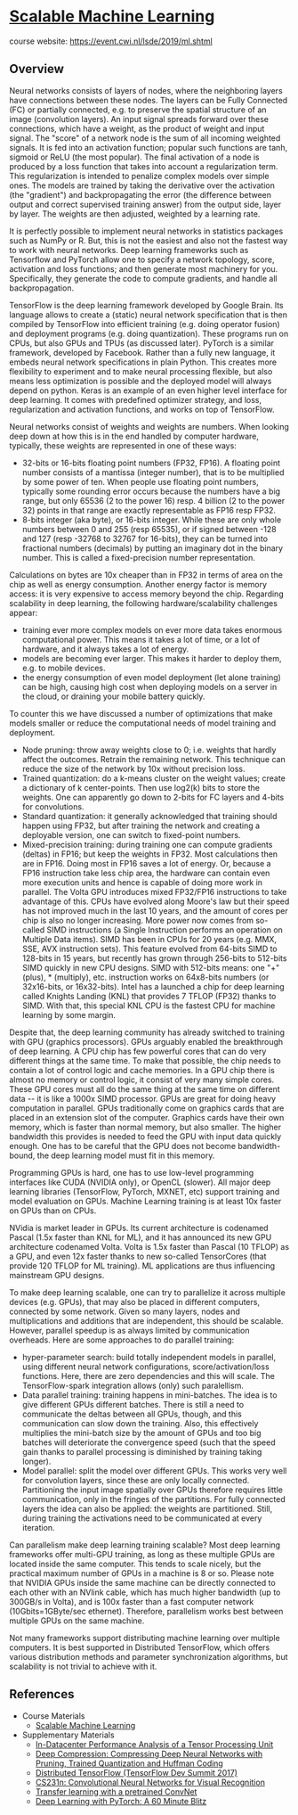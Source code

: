 # [Scalable Machine Learning](https://hackmd.io/@distributed-systems-engineering/scalable-ml)

course website: https://event.cwi.nl/lsde/2019/ml.shtml

## Overview

Neural networks consists of layers of nodes, where the neighboring layers have connections between these nodes. The layers can be Fully Connected (FC) or partially connected, e.g. to preserve the spatial structure of an image (convolution layers). An input signal spreads forward over these connections, which have a weight, as the product of weight and input signal. The "score" of a network node is the sum of all incoming weighted signals. It is fed into an activation function; popular such functions are tanh, sigmoid or ReLU (the most popular). The final activation of a node is produced by a loss function that takes into account a regularization term. This regularization is intended to penalize complex models over simple ones. The models are trained by taking the derivative over the activation (the "gradient") and backpropagating the error (the difference between output and correct supervised training answer) from the output side, layer by layer. The weights are then adjusted, weighted by a learning rate.

It is perfectly possible to implement neural networks in statistics packages such as NumPy or R. But, this is not the easiest and also not the fastest way to work with neural networks. Deep learning frameworks such as Tensorflow and PyTorch allow one to specify a network topology, score, activation and loss functions; and then generate most machinery for you. Specifically, they generate the code to compute gradients, and handle all backpropagation.

TensorFlow is the deep learning framework developed by Google Brain. Its language allows to create a (static) neural network specification that is then compiled by TensorFlow into efficient training (e.g. doing operator fusion) and deployment programs (e.g. doing quantization). These programs run on CPUs, but also GPUs and TPUs (as discussed later). PyTorch is a similar framework, developed by Facebook. Rather than a fully new language, it embeds neural network specifications in plain Python. This creates more flexibility to experiment and to make neural processing flexible, but also means less optimization is possible and the deployed model will always depend on python. Keras is an example of an even higher level interface for deep learning. It comes with predefined optimizer strategy, and loss, regularization and activation functions, and works on top of TensorFlow.

Neural networks consist of weights and weights are numbers. When looking deep down at how this is in the end handled by computer hardware, typically, these weights are represented in one of these ways:

- 32-bits or 16-bits floating point numbers (FP32, FP16). A floating point number consists of a mantissa (integer number), that is to be multiplied by some power of ten. When people use floating point numbers, typically some rounding error occurs because the numbers have a big range, but only 65536 (2 to the power 16) resp. 4 billion (2 to the power 32) points in that range are exactly representable as FP16 resp FP32.
- 8-bits integer (aka byte), or 16-bits integer. While these are only whole numbers between 0 and 255 (resp 65535), or if signed between -128 and 127 (resp -32768 to 32767 for 16-bits), they can be turned into fractional numbers (decimals) by putting an imaginary dot in the binary number. This is called a fixed-precision number representation.

Calculations on bytes are 10x cheaper than in FP32 in terms of area on the chip as well as energy consumption. Another energy factor is memory access: it is very expensive to access memory beyond the chip.
Regarding scalability in deep learning, the following hardware/scalability challenges appear:

- training ever more complex models on ever more data takes enormous computational power. This means it takes a lot of time, or a lot of hardware, and it always takes a lot of energy.
- models are becoming ever larger. This makes it harder to deploy them, e.g. to mobile devices.
- the energy consumption of even model deployment (let alone training) can be high, causing high cost when deploying models on a server in the cloud, or draining your mobile battery quickly.

To counter this we have discussed a number of optimizations that make models smaller or reduce the computational needs of model training and deployment.

- Node pruning: throw away weights close to 0; i.e. weights that hardly affect the outcomes. Retrain the remaining network. This technique can reduce the size of the network by 10x without precision loss.
- Trained quantization: do a k-means cluster on the weight values; create a dictionary of k center-points. Then use log2(k) bits to store the weights. One can apparently go down to 2-bits for FC layers and 4-bits for convolutions.
- Standard quantization: it generally acknowledged that training should happen using FP32, but after training the network and creating a deployable version, one can switch to fixed-point numbers.
- Mixed-precision training: during training one can compute gradients (deltas) in FP16; but keep the weights in FP32. Most calculations then are in FP16. Doing most in FP16 saves a lot of energy. Or, because a FP16 instruction take less chip area, the hardware can contain even more execution units and hence is capable of doing more work in parallel. The Volta GPU introduces mixed FP32/FP16 instructions to take advantage of this. CPUs have evolved along Moore's law but their speed has not improved much in the last 10 years, and the amount of cores per chip is also no longer increasing. More power now comes from so-called SIMD instructions (a Single Instruction performs an operation on Multiple Data items). SIMD has been in CPUs for 20 years (e.g. MMX, SSE, AVX instruction sets). This feature evolved from 64-bits SIMD to 128-bits in 15 years, but recently has grown through 256-bits to 512-bits SIMD quickly in new CPU designs. SIMD with 512-bits means: one "+" (plus), * (multiply), etc. instruction works on 64x8-bits numbers (or 32x16-bits, or 16x32-bits). Intel has a launched a chip for deep learning called Knights Landing (KNL) that provides 7 TFLOP (FP32) thanks to SIMD. With that, this special KNL CPU is the fastest CPU for machine learning by some margin.

Despite that, the deep learning community has already switched to training with GPU (graphics processors). GPUs arguably enabled the breakthrough of deep learning. A CPU chip has few powerful cores that can do very different things at the same time. To make that possible, the chip needs to contain a lot of control logic and cache memories. In a GPU chip there is almost no memory or control logic, it consist of very many simple cores. These GPU cores must all do the same thing at the same time on different data -- it is like a 1000x SIMD processor. GPUs are great for doing heavy computation in parallel. GPUs traditionally come on graphics cards that are placed in an extension slot of the computer. Graphics cards have their own memory, which is faster than normal memory, but also smaller. The higher bandwidth this provides is needed to feed the GPU with input data quickly enough. One has to be careful that the GPU does not become bandwidth-bound, the deep learning model must fit in this memory.

Programming GPUs is hard, one has to use low-level programming interfaces like CUDA (NVIDIA only), or OpenCL (slower). All major deep learning libraries (TensorFlow, PyTorch, MXNET, etc) support training and model evaluation on GPUs. Machine Learning training is at least 10x faster on GPUs than on CPUs.

NVidia is market leader in GPUs. Its current architecture is codenamed Pascal (1.5x faster than KNL for ML), and it has announced its new GPU architecture codenamed Volta. Volta is 1.5x faster than Pascal (10 TFLOP) as a GPU, and even 12x faster thanks to new so-called TensorCores (that provide 120 TFLOP for ML training). ML applications are thus influencing mainstream GPU designs.

To make deep learning scalable, one can try to parallelize it across multiple devices (e.g. GPUs), that may also be placed in different computers, connected by some network. Given so many layers, nodes and multiplications and additions that are independent, this should be scalable. However, parallel speedup is as always limited by communication overheads. Here are some approaches to do parallel training:

- hyper-parameter search: build totally independent models in parallel, using different neural network configurations, score/activation/loss functions. Here, there are zero dependencies and this will scale. The TensorFlow-spark integration allows (only) such paralellism.
- Data parallel training: training happens in mini-batches. The idea is to give different GPUs different batches. There is still a need to communicate the deltas between all GPUs, though, and this communication can slow down the training. Also, this effectively multiplies the mini-batch size by the amount of GPUs and too big batches will deteriorate the convergence speed (such that the speed gain thanks to parallel processing is diminished by training taking longer).
- Model parallel: split the model over different GPUs. This works very well for convolution layers, since these are only locally connected. Partitioning the input image spatially over GPUs therefore requires little communication, only in the fringes of the partitions. For fully connected layers the idea can also be applied: the weights are partitioned. Still, during training the activations need to be communicated at every iteration.

Can parallelism make deep learning training scalable? Most deep learning frameworks offer multi-GPU training, as long as these multiple GPUs are located inside the same computer. This tends to scale nicely, but the practical maximum number of GPUs in a machine is 8 or so. Please note that NVIDIA GPUs inside the same machine can be directly connected to each other with an NVlink cable, which has much higher bandwidth (up to 300GB/s in Volta), and is 100x faster than a fast computer network (10Gbits=1GByte/sec ethernet). Therefore, parallelism works best between multiple GPUs on the same machine.

Not many frameworks support distributing machine learning over multiple computers. It is best supported in Distributed TensorFlow, which offers various distribution methods and parameter synchronization algorithms, but scalability is not trivial to achieve with it.

## References

- Course Materials
    - [Scalable Machine Learning](https://github.com/cyyeh/large-scale-data-engineering/blob/master/machine-learning/05-Scalable%20Machine%20Learning.pdf)
- Supplementary Materials
    - [In-Datacenter Performance Analysis of a Tensor Processing Unit](https://github.com/cyyeh/large-scale-data-engineering/blob/master/machine-learning/tpu.pdf)
    - [Deep Compression: Compressing Deep Neural Networks with Pruning, Trained Quantization and Huffman Coding](https://github.com/cyyeh/large-scale-data-engineering/blob/master/machine-learning/deepcompression.pdf)
    - [Distributed TensorFlow (TensorFlow Dev Summit 2017)](https://www.youtube.com/watch?v=la_M6bCV91M)
    - [CS231n: Convolutional Neural Networks for Visual Recognition](http://cs231n.stanford.edu/)
    - [Transfer learning with a pretrained ConvNet](https://www.tensorflow.org/tutorials/images/transfer_learning)
    - [Deep Learning with PyTorch: A 60 Minute Blitz](https://pytorch.org/tutorials/beginner/deep_learning_60min_blitz.html)
